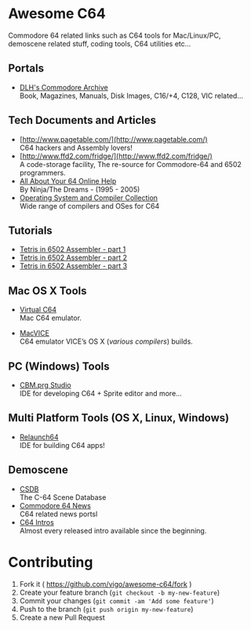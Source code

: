 # Awesome C64

Commodore 64 related links such as C64 tools for Mac/Linux/PC,
demoscene related stuff, coding tools, C64 utilities etc...

## Portals

* [DLH's Commodore Archive](https://commodore.bombjack.org/)  
Book, Magazines, Manuals, Disk Images, C16/+4, C128, VIC related...


## Tech Documents and Articles

* [http://www.pagetable.com/](http://www.pagetable.com/)  
C64 hackers and Assembly lovers!
* [http://www.ffd2.com/fridge/](http://www.ffd2.com/fridge/)  
A code-storage facility, The re-source for Commodore-64 and 6502 programmers.
* [All About Your 64 Online Help](http://unusedino.de/ec64/technical/aay/c64/index.htm)  
By Ninja/The Dreams - (1995 - 2005)
* [Operating System and Compiler Collection](http://www.lyonlabs.org/commodore/onrequest/collections.html)  
Wide range of compilers and OSes for C64


## Tutorials

* [Tetris in 6502 Assembler - part 1](http://devdef.blogspot.com.tr/2015/02/tetris-in-6502-assembler-part-1.html)
* [Tetris in 6502 Assembler - part 2](http://devdef.blogspot.com.tr/2015/02/tetris-in-6502-assembler-part-2.html)
* [Tetris in 6502 Assembler - part 3](http://devdef.blogspot.com.tr/2015/02/tetris-in-6502-assembler-part-3.html)


## Mac OS X Tools
* [Virtual C64](https://dirkwhoffmann.github.io/virtualc64)  
Mac C64 emulator.

* [MacVICE](http://lallafa.de/blog/c64-projects/macvice/)  
C64 emulator VICE’s OS X (*various compilers*) builds.

## PC (Windows) Tools

* [CBM.prg Studio](http://www.ajordison.co.uk/screenshots.html)  
IDE for developing C64 + Sprite editor and more...


## Multi Platform Tools (OS X, Linux, Windows)

* [Relaunch64](http://www.popelganda.de/relaunch64.html)  
IDE for building C64 apps!


## Demoscene

* [CSDB](http://csdb.dk)  
The C-64 Scene Database
* [Commodore 64 News](http://c64.sk/)  
C64 related news portsl
* [C64 Intros](intros.c64.org)  
Almost every released intro available since the beginning.


# Contributing

1. Fork it ( https://github.com/vigo/awesome-c64/fork )
2. Create your feature branch (`git checkout -b my-new-feature`)
3. Commit your changes (`git commit -am 'Add some feature'`)
4. Push to the branch (`git push origin my-new-feature`)
5. Create a new Pull Request
